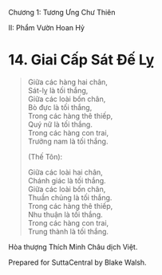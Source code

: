  

Chương 1: Tương Ưng Chư Thiên

II: Phẩm Vườn Hoan Hỷ

# 14\. Giai Cấp Sát Ðế Lỵ

> Giữa các hàng hai chân,  
> Sát-lỵ là tối thắng,  
> Giữa các loài bốn chân,  
> Bò đực là tối thắng,  
> Trong các hàng thê thiếp,  
> Quý nữ là tối thắng.  
> Trong các hàng con trai,  
> Trưởng nam là tối thắng.
> 
> (Thế Tôn):
> 
> Giữa các loài hai chân,  
> Chánh giác là tối thắng.  
> Giữa các loài bốn chân,  
> Thuần chủng là tối thắng.  
> Trong các hàng thê thiếp,  
> Nhu thuận là tối thắng.  
> Trong các hàng con trai,  
> Trung thành là tối thắng.

Hòa thượng Thích Minh Châu dịch Việt.

Prepared for SuttaCentral by Blake Walsh.